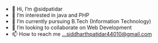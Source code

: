 - 👋 Hi, I’m @sidpatidar
- 👀 I’m interested in java and PHP
- 🌱 I’m currently pursuing B.Tech (Information Technology)
- 💞️ I’m looking to collaborate on Web Development
- 📫 How to reach me ...siddharthpatidar44010@gmail.com

<!---
sidpatidar/sidpatidar is a ✨ special ✨ repository because its `README.md` (this file) appears on your GitHub profile.
You can click the Preview link to take a look at your changes.
--->
